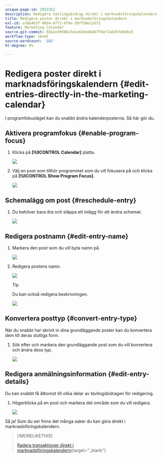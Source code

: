 ```yaml
---
unique-page-id: 2953352
description: Redigera tävlingsbidrag direkt i marknadsföringskalendern - Marketo Docs - produktdokumentation
title: Redigera poster direkt i marknadsföringskalendern
exl-id: a78e4637-96b4-4771-9f9e-39ff50e11d72
feature: Marketing Calendar
source-git-commit: 02b2e39580c5eac63de4b4b7fdaf2a835fdd4ba5
workflow-type: tm+mt
source-wordcount: '181'
ht-degree: 0%

---
```


# Redigera poster direkt i marknadsföringskalendern {#edit-entries-directly-in-the-marketing-calendar}

I programfokusläget kan du snabbt ändra kalenderposterna. Så här gör du.

## Aktivera programfokus {#enable-program-focus}

1. Klicka på **[!UICONTROL Calendar]** platta.

   ![](assets/2017-05-10-15-30-47-3.png)

1. Välj en post som tillhör programmet som du vill fokusera på och klicka på **[!UICONTROL Show Program Focus]**.

   ![](assets/image2014-10-20-13-3a16-3a7.png)

## Schemalägg om post {#reschedule-entry}

1. Du behöver bara dra och släppa ett inlägg för att ändra schemat.

   ![](assets/image2014-10-20-13-3a16-3a18.png)

## Redigera postnamn {#edit-entry-name}

1. Markera den post som du vill byta namn på.

   ![](assets/image2014-10-20-13-3a16-3a31.png)

1. Redigera postens namn.

   ![](assets/image2014-10-20-13-3a16-3a42.png)

   >[!TIP]
   >
   >Du kan också redigera beskrivningen.
   >
   >![](assets/image2014-10-20-13-3a16-3a56.png)

## Konvertera posttyp {#convert-entry-type}

När du snabbt har skrivit in dina grundläggande poster kan du konvertera dem till deras slutliga form.

1. Sök efter och markera den grundläggande post som du vill konvertera och ändra dess typ.

   ![](assets/image2014-10-20-13-3a18-3a38.png)

## Redigera anmälningsinformation {#edit-entry-details}

Du kan snabbt få åtkomst till olika delar av tävlingsbidragen för redigering.

1. Högerklicka på en post och markera det område som du vill redigera.

   ![](assets/image2014-10-20-13-3a18-3a48.png)

Så ja! Som du ser finns det många saker du kan göra direkt i marknadsföringskalendern.

>[!MORELIKETHIS]
>
>[Radera transaktioner direkt i marknadsföringskalendern](/help/marketo/product-docs/core-marketo-concepts/marketing-calendar/working-with-the-calendar/delete-entries-directly-in-the-marketing-calendar.md){target="_blank"}
